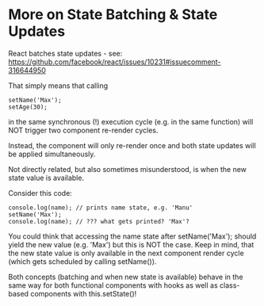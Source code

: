 # More on State Batching & State Updates

React batches state updates - see: https://github.com/facebook/react/issues/10231#issuecomment-316644950

That simply means that calling

    setName('Max');
    setAge(30);

in the same synchronous (!) execution cycle (e.g. in the same function) will NOT trigger two component re-render cycles.

Instead, the component will only re-render once and both state updates will be applied simultaneously.

Not directly related, but also sometimes misunderstood, is when the new state value is available.

Consider this code:

    console.log(name); // prints name state, e.g. 'Manu'
    setName('Max');
    console.log(name); // ??? what gets printed? 'Max'?

You could think that accessing the name state after setName('Max'); should yield the new value (e.g. 'Max') but this is NOT the case. Keep in mind, that the new state value is only available in the next component render cycle (which gets scheduled by calling setName()).

Both concepts (batching and when new state is available) behave in the same way for both functional components with hooks as well as class-based components with this.setState()!